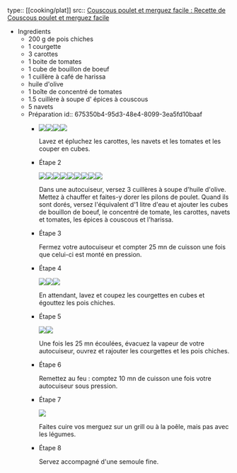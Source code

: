 type:: [[cooking/plat]]
src:: [Couscous poulet et merguez facile : Recette de Couscous poulet et merguez facile](https://www.marmiton.org/recettes/recette_couscous-poulet-et-merguez-facile_17751.aspx)

- Ingredients
	- 200 g de pois chiches
	- 1 courgette
	- 3 carottes
	- 1 boite de tomates
	- 1 cube de bouillon de boeuf
	- 1 cuillère à café de harissa
	- huile d'olive
	- 1 boîte de concentré de tomates
	- 1.5 cuillère à soupe d' épices à couscous
	- 5 navets
	- Préparation
	  id:: 675350b4-95d3-48e4-8099-3ea5fd10baaf
		- ![](https://assets.afcdn.com/recipe/20170607/67370_w40h40c1.jpg)![](https://assets.afcdn.com/recipe/20170607/67703_w40h40c1.jpg)![](https://assets.afcdn.com/recipe/20170607/67459_w40h40c1.jpg)![](https://assets.afcdn.com/recipe/20240703/152492_w40h40c1.png)
		  
		   Lavez et épluchez les carottes, les navets et les tomates et les couper en cubes.
		- Étape 2
		  
		  ![](https://assets.afcdn.com/recipe/20220114/127365_w40h40c1.png)![](https://assets.afcdn.com/recipe/20170621/69122_w40h40c1.jpg)![](https://assets.afcdn.com/recipe/20240703/152492_w40h40c1.png)![](https://assets.afcdn.com/recipe/20170607/67606_w40h40c1.jpg)![](https://assets.afcdn.com/recipe/20170607/67459_w40h40c1.jpg)![](https://assets.afcdn.com/recipe/20170607/67370_w40h40c1.jpg)![](https://assets.afcdn.com/recipe/20170607/67703_w40h40c1.jpg)![](https://assets.afcdn.com/recipe/20210118/117379_w40h40c1.jpg)![](https://assets.afcdn.com/recipe/20170607/67510_w40h40c1.jpg)
		  
		   Dans une autocuiseur, versez 3 cuillères à soupe d'huile d'olive. Mettez à chauffer et faites-y dorer les pilons de poulet. Quand ils sont dorés, versez l'équivalent d'1 litre d'eau et ajouter les cubes de bouillon de boeuf, le concentré de tomate, les carottes, navets et tomates, les épices à couscous et l'harissa.
		- Étape 3
		  
		   Fermez votre autocuiseur et compter 25 mn de cuisson une fois que celui-ci est monté en pression.
		- Étape 4
		  
		  ![](https://assets.afcdn.com/recipe/20170607/67437_w40h40c1.jpg)![](https://assets.afcdn.com/recipe/20240703/152492_w40h40c1.png)![](https://assets.afcdn.com/recipe/20170621/69132_w40h40c1.jpg)
		  
		   En attendant, lavez et coupez les courgettes en cubes et égouttez les pois chiches.
		- Étape 5
		  
		  ![](https://assets.afcdn.com/recipe/20170607/67437_w40h40c1.jpg)![](https://assets.afcdn.com/recipe/20170621/69132_w40h40c1.jpg)
		  
		   Une fois les 25 mn écoulées, évacuez la vapeur de votre autocuiseur, ouvrez et rajouter les courgettes et les pois chiches.
		- Étape 6
		  
		   Remettez au feu : comptez 10 mn de cuisson une fois votre autocuiseur sous pression.
		- Étape 7
		  
		  ![](https://assets.afcdn.com/recipe/20170607/67395_w40h40c1.jpg)
		  
		   Faites cuire vos merguez sur un grill ou à la poêle, mais pas avec les légumes.
		- Étape 8
		  
		   Servez accompagné d'une semoule fine.